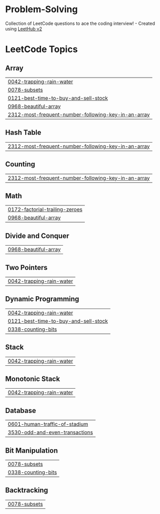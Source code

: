 # Problem-Solving
Collection of LeetCode questions to ace the coding interview! - Created using [LeetHub v2](https://github.com/arunbhardwaj/LeetHub-2.0)

<!---LeetCode Topics Start-->
# LeetCode Topics
## Array
|  |
| ------- |
| [0042-trapping-rain-water](https://github.com/Pranav128/Problem-Solving/tree/master/0042-trapping-rain-water) |
| [0078-subsets](https://github.com/Pranav128/Problem-Solving/tree/master/0078-subsets) |
| [0121-best-time-to-buy-and-sell-stock](https://github.com/Pranav128/Problem-Solving/tree/master/0121-best-time-to-buy-and-sell-stock) |
| [0968-beautiful-array](https://github.com/Pranav128/Problem-Solving/tree/master/0968-beautiful-array) |
| [2312-most-frequent-number-following-key-in-an-array](https://github.com/Pranav128/Problem-Solving/tree/master/2312-most-frequent-number-following-key-in-an-array) |
## Hash Table
|  |
| ------- |
| [2312-most-frequent-number-following-key-in-an-array](https://github.com/Pranav128/Problem-Solving/tree/master/2312-most-frequent-number-following-key-in-an-array) |
## Counting
|  |
| ------- |
| [2312-most-frequent-number-following-key-in-an-array](https://github.com/Pranav128/Problem-Solving/tree/master/2312-most-frequent-number-following-key-in-an-array) |
## Math
|  |
| ------- |
| [0172-factorial-trailing-zeroes](https://github.com/Pranav128/Problem-Solving/tree/master/0172-factorial-trailing-zeroes) |
| [0968-beautiful-array](https://github.com/Pranav128/Problem-Solving/tree/master/0968-beautiful-array) |
## Divide and Conquer
|  |
| ------- |
| [0968-beautiful-array](https://github.com/Pranav128/Problem-Solving/tree/master/0968-beautiful-array) |
## Two Pointers
|  |
| ------- |
| [0042-trapping-rain-water](https://github.com/Pranav128/Problem-Solving/tree/master/0042-trapping-rain-water) |
## Dynamic Programming
|  |
| ------- |
| [0042-trapping-rain-water](https://github.com/Pranav128/Problem-Solving/tree/master/0042-trapping-rain-water) |
| [0121-best-time-to-buy-and-sell-stock](https://github.com/Pranav128/Problem-Solving/tree/master/0121-best-time-to-buy-and-sell-stock) |
| [0338-counting-bits](https://github.com/Pranav128/Problem-Solving/tree/master/0338-counting-bits) |
## Stack
|  |
| ------- |
| [0042-trapping-rain-water](https://github.com/Pranav128/Problem-Solving/tree/master/0042-trapping-rain-water) |
## Monotonic Stack
|  |
| ------- |
| [0042-trapping-rain-water](https://github.com/Pranav128/Problem-Solving/tree/master/0042-trapping-rain-water) |
## Database
|  |
| ------- |
| [0601-human-traffic-of-stadium](https://github.com/Pranav128/Problem-Solving/tree/master/0601-human-traffic-of-stadium) |
| [3530-odd-and-even-transactions](https://github.com/Pranav128/Problem-Solving/tree/master/3530-odd-and-even-transactions) |
## Bit Manipulation
|  |
| ------- |
| [0078-subsets](https://github.com/Pranav128/Problem-Solving/tree/master/0078-subsets) |
| [0338-counting-bits](https://github.com/Pranav128/Problem-Solving/tree/master/0338-counting-bits) |
## Backtracking
|  |
| ------- |
| [0078-subsets](https://github.com/Pranav128/Problem-Solving/tree/master/0078-subsets) |
<!---LeetCode Topics End-->